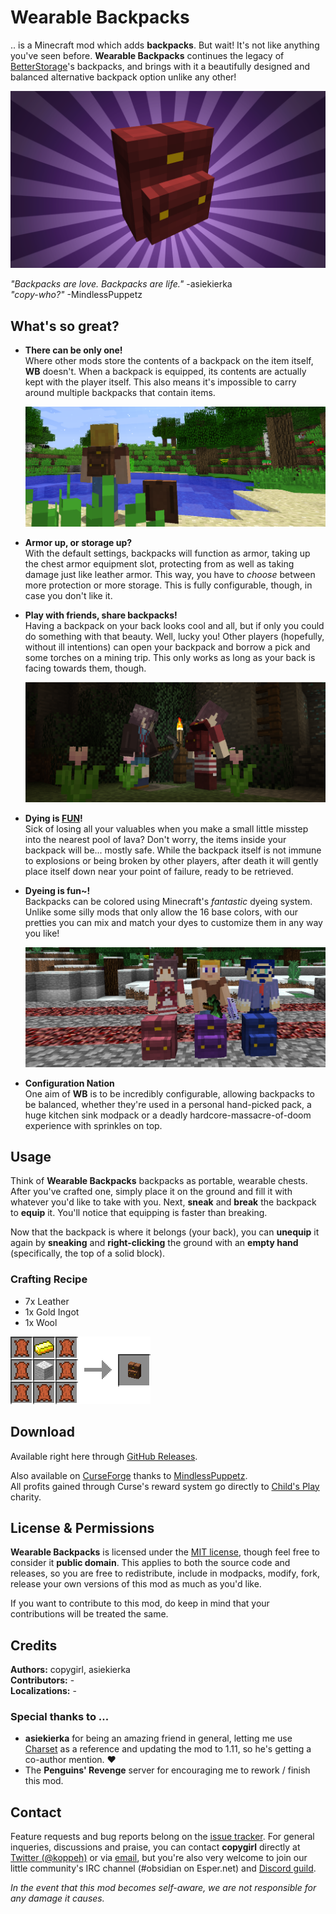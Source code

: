 # Wearable Backpacks

.. is a Minecraft mod which adds **backpacks**. But wait! It's not like anything you've
seen before. **Wearable Backpacks** continues the legacy of [BetterStorage][0]'s
backpacks, and brings with it a beautifully designed and balanced alternative backpack
option unlike any other!

![Backpacks!](docs/header.png)

*"Backpacks are love. Backpacks are life."* -asiekierka  
*"copy-who?"* -MindlessPuppetz  

## What's so great?

- **There can be only one!**  
  Where other mods store the contents of a backpack on the item itself, **WB** doesn't.
  When a backpack is equipped, its contents are actually kept with the player itself.
  This also means it's impossible to carry around multiple backpacks that contain items.
  
  ![](docs/picture_1.png)

- **Armor up, or storage up?**  
  With the default settings, backpacks will function as armor, taking up the chest armor
  equipment slot, protecting from as well as taking damage just like leather armor. This
  way, you have to *choose* between more protection or more storage. This is fully
  configurable, though, in case you don't like it.

- **Play with friends, share backpacks!**  
  Having a backpack on your back looks cool and all, but if only you could do something
  with that beauty. Well, lucky you! Other players (hopefully, without ill intentions)
  can open your backpack and borrow a pick and some torches on a mining trip. This only
  works as long as your back is facing towards them, though.
  
  ![](docs/picture_2.png)

- **Dying is [FUN][1]!**  
  Sick of losing all your valuables when you make a small little misstep into the nearest
  pool of lava? Don't worry, the items inside your backpack will be... mostly safe. While
  the backpack itself is not immune to explosions or being broken by other players, after
  death it will gently place itself down near your point of failure, ready to be
  retrieved.

- **Dyeing is fun~!**  
  Backpacks can be colored using Minecraft's *fantastic* dyeing system. Unlike some silly
  mods that only allow the 16 base colors, with our pretties you can mix and match your
  dyes to customize them in any way you like!
  
  ![](docs/picture_3.png)

- **Configuration Nation**  
  One aim of **WB** is to be incredibly configurable, allowing backpacks to be balanced,
  whether they're used in a personal hand-picked pack, a huge kitchen sink modpack or a
  deadly hardcore-massacre-of-doom experience with sprinkles on top.

## Usage

Think of **Wearable Backpacks** backpacks as portable, wearable chests. After you've
crafted one, simply place it on the ground and fill it with whatever you'd like to take
with you. Next, **sneak** and **break** the backpack to **equip** it. You'll notice that
equipping is faster than breaking.

Now that the backpack is where it belongs (your back), you can **unequip** it again by
**sneaking** and **right-clicking** the ground with an **empty hand** (specifically, the
top of a solid block).

### Crafting Recipe

- 7x Leather
- 1x Gold Ingot
- 1x Wool

![Backpack Recipe](docs/recipe_backpack.png)

## Download

Available right here through [GitHub Releases][2].

Also available on [CurseForge][3] thanks to [MindlessPuppetz][4].  
All profits gained through Curse's reward system go directly to [Child's Play][5] charity.

## License & Permissions

**Wearable Backpacks** is licensed under the [MIT license](LICENSE), though feel free to
consider it **public domain**. This applies to both the source code and releases, so you
are free to redistribute, include in modpacks, modify, fork, release your own versions
of this mod as much as you'd like.

If you want to contribute to this mod, do keep in mind that your contributions will be
treated the same.

## Credits

**Authors:** copygirl, asiekierka  
**Contributors:** -  
**Localizations:** -  

### Special thanks to ...

- **asiekierka** for being an amazing friend in general, letting me use [Charset][6]
  as a reference and updating the mod to 1.11, so he's getting a co-author mention. ❤
- The **Penguins' Revenge** server for encouraging me to rework / finish this mod.

## Contact

Feature requests and bug reports belong on the [issue tracker][7]. For general inqueries,
discussions and praise, you can contact **copygirl** directly at [Twitter (@koppeh)][8]
or via [email][9], but you're also very welcome to join our little community's IRC
channel (#obsidian on Esper.net) and [Discord guild][10].

*In the event that this mod becomes self-aware, we are not responsible for any damage it causes.*


[0]:  https://github.com/copygirl/BetterStorage
[1]:  http://dwarffortresswiki.org/index.php/DF2014:Fun
[2]:  https://github.com/copygirl/WearableBackpacks/releases
[3]:  https://minecraft.curseforge.com/projects/wearable-backpacks
[4]:  https://github.com/MindlessPuppetz
[5]:  http://childsplaycharity.org/
[6]:  http://charset.asie.pl/
[7]:  https://github.com/copygirl/WearableBackpacks/issues
[8]:  https://twitter.com/koppeh
[9]:  mailto:halfnerd.copygirl@gmail.com
[10]: https://discord.gg/0bNJM8qj0Jiv6BlK
